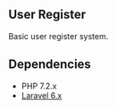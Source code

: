 ## User Register

Basic user register system.

## Dependencies

* PHP 7.2.x
* [Laravel 6.x](https://laravel.com/docs/6.x)